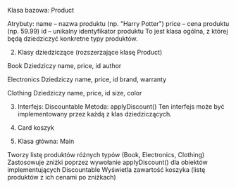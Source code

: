 Klasa bazowa: Product

Atrybuty:
name – nazwa produktu (np. "Harry Potter")
price – cena produktu (np. 59.99)
id – unikalny identyfikator produktu
To jest klasa ogólna, z której będą dziedziczyć konkretne typy produktów.

2. Klasy dziedziczące (rozszerzające klasę Product)

Book
Dziedziczy name, price, id
author

Electronics
Dziedziczy name, price, id
brand, warranty

Clothing
Dziedziczy name, price, id
 size, color



3. Interfejs: Discountable
Metoda: applyDiscount()
Ten interfejs może być implementowany przez każdą z klas dziedziczących.

4. Card
koszyk


5. Klasa główna: Main

Tworzy listę produktów różnych typów (Book, Electronics, Clothing)
Zastosowuje zniżki poprzez wywołanie applyDiscount() dla obiektów implementujących Discountable
Wyświetla zawartość koszyka (listę produktów z ich cenami po zniżkach)
